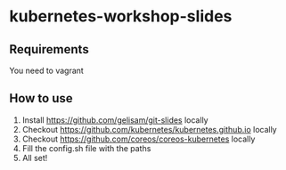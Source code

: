 # kubernetes-workshop-slides

## Requirements

  You need to vagrant

## How to use
  1. Install https://github.com/gelisam/git-slides locally 
  1. Checkout https://github.com/kubernetes/kubernetes.github.io locally
  1. Checkout https://github.com/coreos/coreos-kubernetes locally
  1. Fill the config.sh file with the paths
  1. All set!
